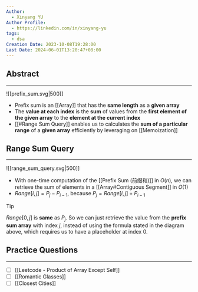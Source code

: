 ```yaml
---
Author:
  - Xinyang YU
Author Profile:
  - https://linkedin.com/in/xinyang-yu
tags:
  - dsa
Creation Date: 2023-10-08T19:28:00
Last Date: 2024-06-01T13:20:47+08:00
---
```

## Abstract
---

![[prefix_sum.svg|500]]

- Prefix sum is an [[Array]] that has the **same length** as a **given array**
- The **value at each index** is the **sum** of values from the **first element of the given array** to the **element at the current index**
- [[#Range Sum Query]] enables us to calculates the **sum of a particular range** of a **given array** efficiently by leveraging on [[Memoization]]

## Range Sum Query
---

![[range_sum_query.svg|500]]


- With one-time computation of the [[Prefix Sum (前缀和)]] in $O(n)$, we can retrieve the sum of elements in a [[Array#Contiguous Segment]] in $O(1)$
- $Range[i, j] = P_j- P_{i-1}$, because $P_j  = Range[i, j] + P_{i-1}$


>[!tip]
>$Range[0, j]$ is **same** as $P_j$. So we can just retrieve the value from the **prefix sum array** with index $j$, instead of using the formula stated in the diagram above, which requires us to have a placeholder at index $0$.



## Practice Questions
---
- [ ] [[Leetcode - Product of Array Except Self]]
- [ ] [[Romantic Glasses]]
- [ ] [[Closest Cities]]

